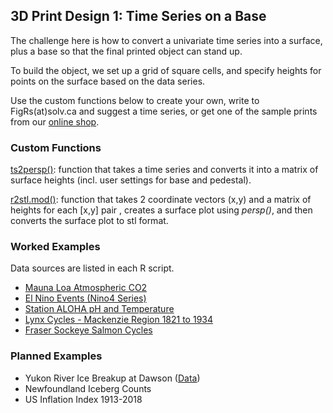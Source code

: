 ## 3D Print Design 1: Time Series on a Base


The challenge here is how to convert a univariate time series into a surface,
plus a base so that the final printed object can stand up. 

To build the object, we set up a grid of square cells, and specify 
heights for points on the surface based on the data series.

Use the custom functions below to create your own, 
write to FigRs(at)solv.ca and suggest a time series, 
or get one of the sample prints from our [online shop](https://www.shapeways.com/shops/solv).


### Custom Functions

[ts2persp()]( ): function that takes a time series and converts it into a matrix of surface heights
(incl. user settings for base and pedestal).

[r2stl.mod()](): function that takes 2 coordinate vectors (x,y) and a matrix of heights for each [x,y] pair 
, creates a surface plot using *persp()*, and then converts the surface plot to stl format.




### Worked Examples

Data sources are listed in each R script.

* [Mauna Loa Atmospheric CO2](https://github.com/SOLV-Code/FigRs/blob/master/3D%20Prints/Time%20Series/SCRIPT_3DTimeSeries_MaunaLoaCO2.R)   
* [El Nino Events (Nino4 Series)](https://github.com/SOLV-Code/FigRs/blob/master/3D%20Prints/Time%20Series/SCRIPT_3DTimeSeries_ElNinoIndex.R)   
* [Station ALOHA pH and Temperature](https://github.com/SOLV-Code/FigRs/blob/master/3D%20Prints/Time%20Series/SCRIPT_3DTimeSeries_StationAloha.R)   
* [Lynx Cycles - Mackenzie Region 1821 to 1934](https://github.com/SOLV-Code/FigRs/blob/master/3D%20Prints/Time%20Series/SCRIPT_3DTimeSeries_LynxAbd.R)
* [Fraser Sockeye Salmon Cycles](https://github.com/SOLV-Code/FigRs/blob/master/3D%20Prints/Time%20Series/SCRIPT_3DTimeSeries_FraserSockeye.R)  


### Planned Examples

* Yukon River Ice Breakup at Dawson ([Data](http://www.yukonriverbreakup.com/statistics))
* Newfoundland Iceberg Counts
* US Inflation Index 1913-2018

















